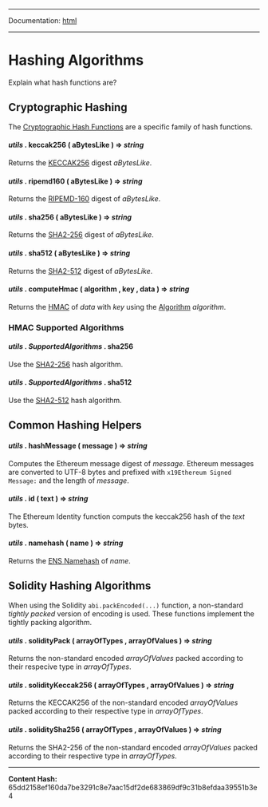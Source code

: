 -----

Documentation: [html](https://docs-beta.ethers.io/)

-----


Hashing Algorithms
==================


Explain what hash functions are?


Cryptographic Hashing
---------------------


The [Cryptographic Hash Functions](https://en.wikipedia.org/wiki/Cryptographic_hash_function)
are a specific family of hash functions.


#### *utils* . **keccak256** ( aBytesLike )  **=>** *string*

Returns the [KECCAK256](https://en.wikipedia.org/wiki/SHA-3) digest *aBytesLike*.




#### *utils* . **ripemd160** ( aBytesLike )  **=>** *string*

Returns the [RIPEMD-160](https://en.m.wikipedia.org/wiki/RIPEMD) digest of *aBytesLike*.




#### *utils* . **sha256** ( aBytesLike )  **=>** *string*

Returns the [SHA2-256](https://en.wikipedia.org/wiki/SHA-2) digest of *aBytesLike*.




#### *utils* . **sha512** ( aBytesLike )  **=>** *string*

Returns the [SHA2-512](https://en.wikipedia.org/wiki/SHA-2) digest of *aBytesLike*.




#### *utils* . **computeHmac** ( algorithm , key , data )  **=>** *string*

Returns the [HMAC](https://en.wikipedia.org/wiki/HMAC) of *data* with *key*
using the [Algorithm](./) *algorithm*.




### HMAC Supported Algorithms



#### *utils* . *SupportedAlgorithms* . **sha256**

Use the [SHA2-256](https://en.wikipedia.org/wiki/SHA-2) hash algorithm.




#### *utils* . *SupportedAlgorithms* . **sha512**

Use the [SHA2-512](https://en.wikipedia.org/wiki/SHA-2) hash algorithm.




Common Hashing Helpers
----------------------



#### *utils* . **hashMessage** ( message )  **=>** *string*

Computes the Ethereum message digest of *message*. Ethereum messages are
converted to UTF-8 bytes and prefixed with `x19Ethereum Signed Message:`
and the length of *message*.




#### *utils* . **id** ( text )  **=>** *string*

The Ethereum Identity function computs the keccak256 hash of the *text* bytes.




#### *utils* . **namehash** ( name )  **=>** *string*

Returns the [ENS Namehash](https://docs.ens.domains/contract-api-reference/name-processing#hashing-names) of *name*.




Solidity Hashing Algorithms
---------------------------


When using the Solidity `abi.packEncoded(...)` function, a non-standard
*tightly packed* version of encoding is used. These functions implement
the tightly packing algorithm.


#### *utils* . **solidityPack** ( arrayOfTypes , arrayOfValues )  **=>** *string*

Returns the non-standard encoded *arrayOfValues* packed according to
their respecive type in *arrayOfTypes*.




#### *utils* . **solidityKeccak256** ( arrayOfTypes , arrayOfValues )  **=>** *string*

Returns the KECCAK256 of the non-standard encoded *arrayOfValues* packed
according to their respective type in *arrayOfTypes*.




#### *utils* . **soliditySha256** ( arrayOfTypes , arrayOfValues )  **=>** *string*

Returns the SHA2-256 of the non-standard encoded *arrayOfValues* packed
according to their respective type in *arrayOfTypes*.





-----
**Content Hash:** 65dd2158ef160da7be3291c8e7aac15df2de683869df9c31b8efdaa39551b3e4